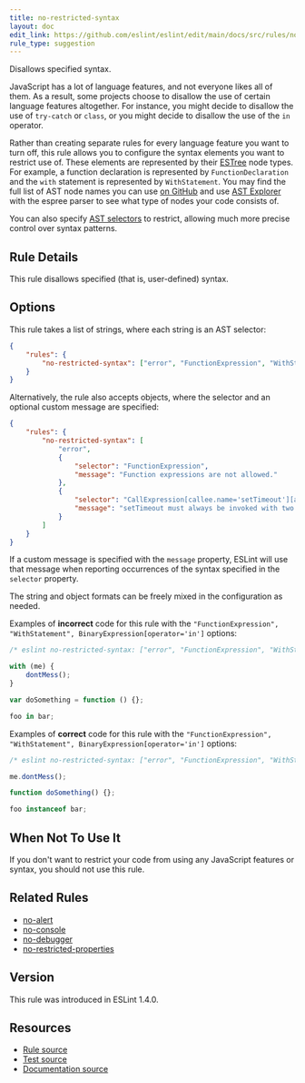 ```yaml
---
title: no-restricted-syntax
layout: doc
edit_link: https://github.com/eslint/eslint/edit/main/docs/src/rules/no-restricted-syntax.md
rule_type: suggestion
---
```


Disallows specified syntax.

JavaScript has a lot of language features, and not everyone likes all of them. As a result, some projects choose to disallow the use of certain language features altogether. For instance, you might decide to disallow the use of `try-catch` or `class`, or you might decide to disallow the use of the `in` operator.

Rather than creating separate rules for every language feature you want to turn off, this rule allows you to configure the syntax elements you want to restrict use of. These elements are represented by their [ESTree](https://github.com/estree/estree) node types. For example, a function declaration is represented by `FunctionDeclaration` and the `with` statement is represented by `WithStatement`. You may find the full list of AST node names you can use [on GitHub](https://github.com/eslint/espree/blob/master/lib/ast-node-types.js) and use [AST Explorer](https://astexplorer.net/) with the espree parser to see what type of nodes your code consists of.

You can also specify [AST selectors](../developer-guide/selectors) to restrict, allowing much more precise control over syntax patterns.

## Rule Details

This rule disallows specified (that is, user-defined) syntax.

## Options

This rule takes a list of strings, where each string is an AST selector:

```json
{
    "rules": {
        "no-restricted-syntax": ["error", "FunctionExpression", "WithStatement", "BinaryExpression[operator='in']"]
    }
}
```

Alternatively, the rule also accepts objects, where the selector and an optional custom message are specified:

```json
{
    "rules": {
        "no-restricted-syntax": [
            "error",
            {
                "selector": "FunctionExpression",
                "message": "Function expressions are not allowed."
            },
            {
                "selector": "CallExpression[callee.name='setTimeout'][arguments.length!=2]",
                "message": "setTimeout must always be invoked with two arguments."
            }
        ]
    }
}
```

If a custom message is specified with the `message` property, ESLint will use that message when reporting occurrences of the syntax specified in the `selector` property.

The string and object formats can be freely mixed in the configuration as needed.

Examples of **incorrect** code for this rule with the `"FunctionExpression", "WithStatement", BinaryExpression[operator='in']` options:

```js
/* eslint no-restricted-syntax: ["error", "FunctionExpression", "WithStatement", "BinaryExpression[operator='in']"] */

with (me) {
    dontMess();
}

var doSomething = function () {};

foo in bar;
```

Examples of **correct** code for this rule with the `"FunctionExpression", "WithStatement", BinaryExpression[operator='in']` options:

```js
/* eslint no-restricted-syntax: ["error", "FunctionExpression", "WithStatement", "BinaryExpression[operator='in']"] */

me.dontMess();

function doSomething() {};

foo instanceof bar;
```

## When Not To Use It

If you don't want to restrict your code from using any JavaScript features or syntax, you should not use this rule.

## Related Rules

* [no-alert](no-alert)
* [no-console](no-console)
* [no-debugger](no-debugger)
* [no-restricted-properties](no-restricted-properties)

## Version

This rule was introduced in ESLint 1.4.0.

## Resources

* [Rule source](https://github.com/eslint/eslint/tree/HEAD/lib/rules/no-restricted-syntax.js)
* [Test source](https://github.com/eslint/eslint/tree/HEAD/tests/lib/rules/no-restricted-syntax.js)
* [Documentation source](https://github.com/eslint/eslint/tree/HEAD/docs/src/rules/no-restricted-syntax.md)
